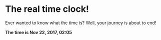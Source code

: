 # The real time clock!

Ever wanted to know what the time is? Well, your journey is about to end!

**The time is Nov 22, 2017, 02:05**